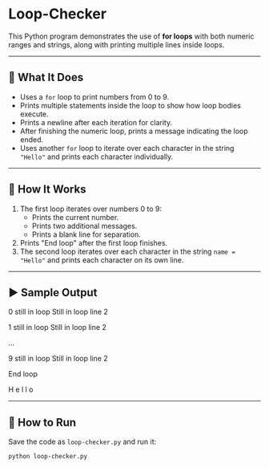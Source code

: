 # Loop-Checker

This Python program demonstrates the use of **for loops** with both numeric ranges and strings, along with printing multiple lines inside loops.

---

## 📌 What It Does

- Uses a `for` loop to print numbers from 0 to 9.
- Prints multiple statements inside the loop to show how loop bodies execute.
- Prints a newline after each iteration for clarity.
- After finishing the numeric loop, prints a message indicating the loop ended.
- Uses another `for` loop to iterate over each character in the string `"Hello"` and prints each character individually.

---

## 🧠 How It Works

1. The first loop iterates over numbers 0 to 9:
   - Prints the current number.
   - Prints two additional messages.
   - Prints a blank line for separation.
2. Prints "End loop" after the first loop finishes.
3. The second loop iterates over each character in the string `name = "Hello"` and prints each character on its own line.

---

## ▶️ Sample Output

0
still in loop
Still in loop line 2

1
still in loop
Still in loop line 2

...

9
still in loop
Still in loop line 2

End loop

H
e
l
l
o


---

## 🚀 How to Run

Save the code as `loop-checker.py` and run it:

```bash
python loop-checker.py
